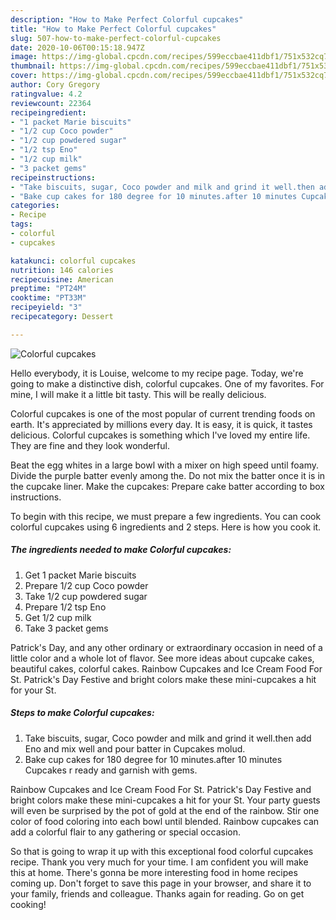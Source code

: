 ```yaml
---
description: "How to Make Perfect Colorful cupcakes"
title: "How to Make Perfect Colorful cupcakes"
slug: 507-how-to-make-perfect-colorful-cupcakes
date: 2020-10-06T00:15:18.947Z
image: https://img-global.cpcdn.com/recipes/599eccbae411dbf1/751x532cq70/colorful-cupcakes-recipe-main-photo.jpg
thumbnail: https://img-global.cpcdn.com/recipes/599eccbae411dbf1/751x532cq70/colorful-cupcakes-recipe-main-photo.jpg
cover: https://img-global.cpcdn.com/recipes/599eccbae411dbf1/751x532cq70/colorful-cupcakes-recipe-main-photo.jpg
author: Cory Gregory
ratingvalue: 4.2
reviewcount: 22364
recipeingredient:
- "1 packet Marie biscuits"
- "1/2 cup Coco powder"
- "1/2 cup powdered sugar"
- "1/2 tsp Eno"
- "1/2 cup milk"
- "3 packet gems"
recipeinstructions:
- "Take biscuits, sugar, Coco powder and milk and grind it well.then add Eno and mix well and pour batter in Cupcakes molud."
- "Bake cup cakes for 180 degree for 10 minutes.after 10 minutes Cupcakes r ready and garnish with gems."
categories:
- Recipe
tags:
- colorful
- cupcakes

katakunci: colorful cupcakes 
nutrition: 146 calories
recipecuisine: American
preptime: "PT24M"
cooktime: "PT33M"
recipeyield: "3"
recipecategory: Dessert

---
```



![Colorful cupcakes](https://img-global.cpcdn.com/recipes/599eccbae411dbf1/751x532cq70/colorful-cupcakes-recipe-main-photo.jpg)

Hello everybody, it is Louise, welcome to my recipe page. Today, we're going to make a distinctive dish, colorful cupcakes. One of my favorites. For mine, I will make it a little bit tasty. This will be really delicious.

Colorful cupcakes is one of the most popular of current trending foods on earth. It's appreciated by millions every day. It is easy, it is quick, it tastes delicious. Colorful cupcakes is something which I've loved my entire life. They are fine and they look wonderful.

Beat the egg whites in a large bowl with a mixer on high speed until foamy. Divide the purple batter evenly among the. Do not mix the batter once it is in the cupcake liner. Make the cupcakes: Prepare cake batter according to box instructions.


To begin with this recipe, we must prepare a few ingredients. You can cook colorful cupcakes using 6 ingredients and 2 steps. Here is how you cook it.

<!--inarticleads1-->

##### The ingredients needed to make Colorful cupcakes:

1. Get 1 packet Marie biscuits
1. Prepare 1/2 cup Coco powder
1. Take 1/2 cup powdered sugar
1. Prepare 1/2 tsp Eno
1. Get 1/2 cup milk
1. Take 3 packet gems


Patrick&#39;s Day, and any other ordinary or extraordinary occasion in need of a little color and a whole lot of flavor. See more ideas about cupcake cakes, beautiful cakes, colorful cakes. Rainbow Cupcakes and Ice Cream Food For St. Patrick&#39;s Day Festive and bright colors make these mini-cupcakes a hit for your St. 

<!--inarticleads2-->

##### Steps to make Colorful cupcakes:

1. Take biscuits, sugar, Coco powder and milk and grind it well.then add Eno and mix well and pour batter in Cupcakes molud.
1. Bake cup cakes for 180 degree for 10 minutes.after 10 minutes Cupcakes r ready and garnish with gems.


Rainbow Cupcakes and Ice Cream Food For St. Patrick&#39;s Day Festive and bright colors make these mini-cupcakes a hit for your St. Your party guests will even be surprised by the pot of gold at the end of the rainbow. Stir one color of food coloring into each bowl until blended. Rainbow cupcakes can add a colorful flair to any gathering or special occasion. 

So that is going to wrap it up with this exceptional food colorful cupcakes recipe. Thank you very much for your time. I am confident you will make this at home. There's gonna be more interesting food in home recipes coming up. Don't forget to save this page in your browser, and share it to your family, friends and colleague. Thanks again for reading. Go on get cooking!
